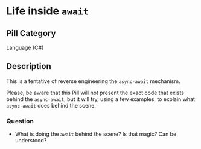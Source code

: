 # Life inside `await`

## Pill Category

Language (C#)

## Description

This is a tentative of reverse engineering the `async-await` mechanism.

Please, be aware that this Pill will not present the exact code that exists behind the `async-await`, but it will try, using a few examples, to explain what `async-await` does behind the scene.

### Question

- What is doing the `await` behind the scene? Is that magic? Can be understood?


